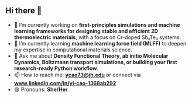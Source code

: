 ## Hi there 👋


* 🔭 I’m currently working on **first-principles simulations and machine learning frameworks for designing stable and efficient 2D thermoelectric materials**, with a focus on Cr-doped Sb₂Te₃ systems.
* 🌱 I’m currently learning **machine learning force field (MLFF)** to deepen my expertise in computational materials science.
* 💬 Ask me about **Density Functional Theory, ab initio Molecular Dynamics, Boltzmann transport simulations, or building your first research-ready Python workflow**.
* 📫 How to reach me: **ycao73@jh.edu** or connect via **www.linkedin.com/in/yi-cao-1368ab292**
* 😄 Pronouns: **She/Her**


<!--
**yicao-elina/yicao-elina** is a ✨ _special_ ✨ repository because its `README.md` (this file) appears on your GitHub profile.

Here are some ideas to get you started:

- 🔭 I’m currently working on ...
- 🌱 I’m currently learning ...
- 👯 I’m looking to collaborate on ...
- 🤔 I’m looking for help with ...
- 💬 Ask me about ...
- 📫 How to reach me: ...
- 😄 Pronouns: ...
- ⚡ Fun fact: ...
-->
